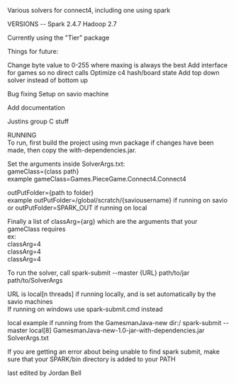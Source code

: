 Various solvers for connect4, including one using spark

VERSIONS --
Spark 2.4.7
Hadoop 2.7

Currently using the "Tier" package

Things for future:

Change byte value to 0-255 where maxing is always the best
Add interface for games so no direct calls
Optimize c4 hash/board state
    Add top down solver instead of bottom up

Bug fixing
Setup on savio machine

Add documentation

Justins group
C stuff




RUNNING\
To run, first build the project using mvn package if changes have been made, then copy 
the with-dependencies.jar.

Set the arguments inside SolverArgs.txt:\
gameClass={class path}\
example gameClass=Games.PieceGame.Connect4.Connect4

outPutFolder={path to folder} \
example outPutFolder=/global/scratch/{saviousername} if running on savio\
or outPutFolder=SPARK_OUT if running on local

Finally a list of classArg={arg} which are the arguments that your gameClass requires\
ex:\
classArg=4\
classArg=4\
classArg=4

To run the solver, call spark-submit --master {URL} path/to/jar path/to/SolverArgs

URL is local[n threads] if running locally, and is set automatically by the savio machines\
If running on windows use spark-submit.cmd instead


local example if running from the GamesmanJava-new dir:/
spark-submit --master local[8] GamesmanJava-new-1.0-jar-with-dependencies.jar SolverArgs.txt

If you are getting an error about being unable to find spark submit, make sure that your SPARK/bin
directory is added to your PATH 

last edited by Jordan Bell 